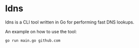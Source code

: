 # ldns

ldns is a CLI tool written in Go for performing fast DNS lookups.

An example on how to use the tool:
```
go run main.go github.com
```
